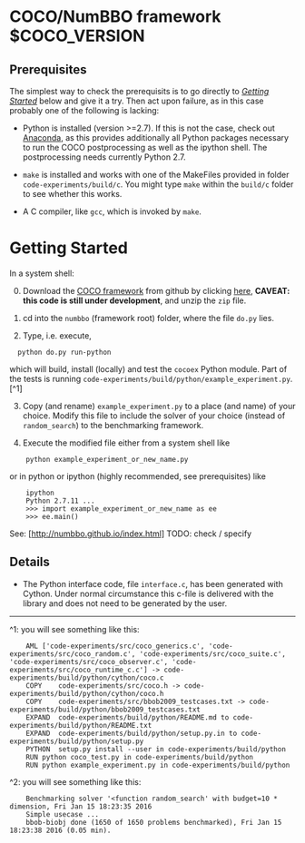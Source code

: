 COCO/NumBBO framework $COCO_VERSION
===================================

Prerequisites
-------------

The simplest way to check the prerequisits is to go directly to [_Getting Started_](#Getting-Started)
below and give it a try. Then act upon failure, as in this case probably one of
the following is lacking: 

- Python is installed (version >=2.7). If this is not the case, check out
  [Anaconda](https://www.continuum.io), as this provides additionally all
  Python packages necessary to run the COCO postprocessing as well as the
  ipython shell. The postprocessing needs currently Python 2.7. 

- `make` is installed and works with one of the MakeFiles provided in folder
  `code-experiments/build/c`. You might type `make` within the `build/c` folder
  to see whether this works. 
  
- A C compiler, like `gcc`, which is invoked by `make`. 


# Getting Started

In a system shell:

0. Download the [COCO framework](https://github.com/numbbo/numbbo) from github by
  clicking [here](https://github.com/numbbo/numbbo/archive/development.zip), 
  **CAVEAT: this code is still under development**, and unzip the `zip` file. 

1. cd into the `numbbo` (framework root) folder, where the file `do.py` lies. 

2. Type, i.e. execute,
  ```
    python do.py run-python
  ```  
  which will build, install (locally) and test the `cocoex` Python module. 
  Part of the tests is running `code-experiments/build/python/example_experiment.py`.[^1] 

3. Copy (and rename) `example_experiment.py` to a place (and name) of
your choice. Modify this file to include the solver of your choice (instead of
`random_search`) to the benchmarking framework.

4. Execute the modified file either from a system shell like 
  ```
      python example_experiment_or_new_name.py
  ```
  or in python or ipython (highly recommended, see prerequisites) like
  ```
      ipython
      Python 2.7.11 ...
      >>> import example_experiment_or_new_name as ee
      >>> ee.main()
  ```
See: [http://numbbo.github.io/index.html] TODO: check / specify

Details
-------
- The Python interface code, file `interface.c`, has been generated with Cython.
  Under normal circumstance this c-file is delivered with the library and does
  not need to be generated by the user. 

______________________

^1: you will see something like this:
```
    AML	['code-experiments/src/coco_generics.c', 'code-experiments/src/coco_random.c', 'code-experiments/src/coco_suite.c', 'code-experiments/src/coco_observer.c', 'code-experiments/src/coco_runtime_c.c'] -> code-experiments/build/python/cython/coco.c
    COPY	code-experiments/src/coco.h -> code-experiments/build/python/cython/coco.h
    COPY	code-experiments/src/bbob2009_testcases.txt -> code-experiments/build/python/bbob2009_testcases.txt
    EXPAND	code-experiments/build/python/README.md to code-experiments/build/python/README.txt
    EXPAND	code-experiments/build/python/setup.py.in to code-experiments/build/python/setup.py
    PYTHON	setup.py install --user in code-experiments/build/python
    RUN	python coco_test.py in code-experiments/build/python
    RUN	python example_experiment.py in code-experiments/build/python
```
^2: you will see something like this:
```
    Benchmarking solver '<function random_search' with budget=10 * dimension, Fri Jan 15 18:23:35 2016
    Simple usecase ...
    bbob-biobj done (1650 of 1650 problems benchmarked), Fri Jan 15 18:23:38 2016 (0.05 min).
```
